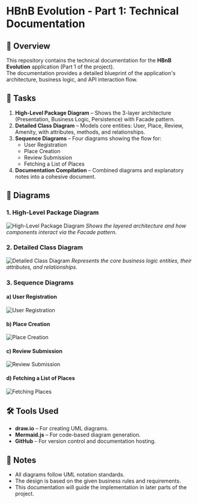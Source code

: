 # HBnB Evolution - Part 1: Technical Documentation

## 📖 Overview
This repository contains the technical documentation for the **HBnB Evolution** application (Part 1 of the project).  
The documentation provides a detailed blueprint of the application's architecture, business logic, and API interaction flow.

## 📝 Tasks
1. **High-Level Package Diagram** – Shows the 3-layer architecture (Presentation, Business Logic, Persistence) with Facade pattern.
2. **Detailed Class Diagram** – Models core entities: User, Place, Review, Amenity, with attributes, methods, and relationships.
3. **Sequence Diagrams** – Four diagrams showing the flow for:
   - User Registration
   - Place Creation
   - Review Submission
   - Fetching a List of Places
4. **Documentation Compilation** – Combined diagrams and explanatory notes into a cohesive document.

## 📂 Diagrams

### 1. High-Level Package Diagram
![High-Level Package Diagram](diagrams/package_diagram.png)
*Shows the layered architecture and how components interact via the Facade pattern.*

### 2. Detailed Class Diagram
![Detailed Class Diagram](diagrams/class_diagram.png)
*Represents the core business logic entities, their attributes, and relationships.*

### 3. Sequence Diagrams
#### a) User Registration
![User Registration](diagrams/sequence_user_registration.png)
#### b) Place Creation
![Place Creation](diagrams/sequence_place_creation.png)
#### c) Review Submission
![Review Submission](diagrams/sequence_review_submission.png)
#### d) Fetching a List of Places
![Fetching Places](diagrams/sequence_fetch_places.png)

## 🛠 Tools Used
- **draw.io** – For creating UML diagrams.
- **Mermaid.js** – For code-based diagram generation.
- **GitHub** – For version control and documentation hosting.

## 📌 Notes
- All diagrams follow UML notation standards.
- The design is based on the given business rules and requirements.
- This documentation will guide the implementation in later parts of the project.
